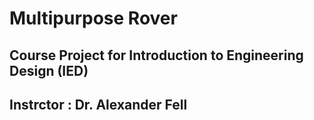 # Multipurpose Rover

## Course Project for Introduction to Engineering Design (IED)
## Instrctor : Dr. Alexander Fell

